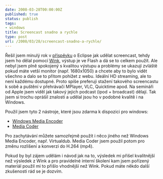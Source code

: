```yaml
---
date: 2008-03-28T00:00:00Z
published: true
status: publish
tags:
- windows
title: Screencast snadno a rychle
type: post
url: /2008/03/28/screencast-snadno-a-rychle/
---
```


Řešil jsem minulý rok v <a href="https://ladislav.prskavec.net/?node=develop&amp;id=23">příspěvku</a> o Eclipse jak udělat screencast, tehdy jsem ho dělal pomocí <a href="https://www.debugmode.com/wink/">Wink</a>, výstup je ve Flash a dá se to celkem použít. Ale nebyl jsem plně spokojený s kvalitou výstupu a problémy se ukazují zvláště pokud máte vetší monitor (např. 1680x1050) a chcete aby to bylo vidět všechno a dalo se to přitom pohížet z webu. Ideální HD streaming, ale to není každému dostupné. Proto spíše preferuji stažení takového screencastu k sobě a puštění v přehrávači MPlayer, VLC, Quicktime apod. Na semináři od Apple jsem viděl jak takový jejich podcast (ipod + broadcast) dělají. Tak jsem si trochu oprášil znalosti a udělal jsou ho v podobné kvalitě i na Windows.

Použil jsem tyto 2 nástroje, které jsou zdarma k dispozici pro windows:
<ul>
	<li><span style="color: #888888;"><a href="https://www.microsoft.com/windows/windowsmedia/forpros/encoder/default.mspx">Windows Media Encoder</a></span></li>
	<li><span style="color: #888888;"><a href="https://mediacoder.sourceforge.net/">Media Coder</a></span></li>
</ul>
Pro zachytávání můžete samozřejmě použít i něco jiného než Windows Media Encoder, např. Virtualdub. Media Coder jsem použil potom pro změnu rozlišení a konverzi do H.264 (mp4).

Pokud by byl zájem udělám i návod jak na to, výsledek mi přišel kvalitnější než výsledek z Wink a pro pravidelné interní školení kam jsem pořízený materiál použil mi to přišlo vhodnější než Wink. Pokud máte někdo další zkušenosti rád se je dozvím.
